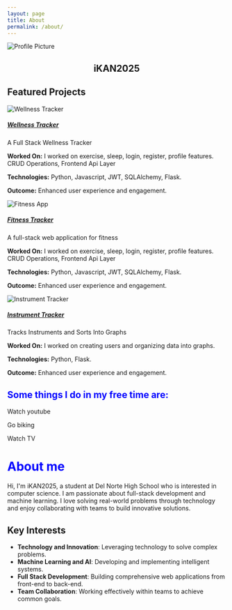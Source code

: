 ```yaml
---
layout: page
title: About
permalink: /about/
---
```



<img src="https://github.com/iKAN2025.png" class="profile-pic mt-4" alt="Profile Picture" style="display: block; margin: 0 auto;">

<div style="text-align: center;">
  <h2>iKAN2025</h2>
</div>





## Featured Projects
<div class="card-group">
    <div class="card">
        <img class="card-img-top" src="{{ site.baseurl }}/images/wellness.png" alt="Wellness Tracker">
        <div class="card-body">
            <h5 class="card-title"><a href="https://github.com/jplip/self-care-front">Wellness Tracker</a></h5>
            <p class="card-text">A Full Stack Wellness Tracker</p>
            <p><strong>Worked On:</strong> I worked on exercise, sleep, login, register, profile features. CRUD Operations, Frontend Api Layer</p>
            <p><strong>Technologies:</strong> Python, Javascript, JWT, SQLAlchemy, Flask.</p>
            <p><strong>Outcome:</strong> Enhanced user experience and engagement.</p>
        </div>
    </div>
    <div class="card">
        <img class="card-img-top" src="{{ site.baseurl }}/images/fitness.png" alt="Fitness App">
        <div class="card-body">
            <h5 class="card-title"><a href="https://github.com/jplip/frontTri2">Fitness Tracker</a></h5>
            <p class="card-text">A full-stack web application for fitness</p>
            <p><strong>Worked On:</strong> I worked on exercise, sleep, login, register, profile features. CRUD Operations, Frontend Api Layer</p>
            <p><strong>Technologies:</strong> Python, Javascript, JWT, SQLAlchemy, Flask.</p>
            <p><strong>Outcome:</strong> Enhanced user experience and engagement.</p>
        </div>
    </div>
    <div class="card">
        <img class="card-img-top" src="{{ site.baseurl }}/images/musical.png" alt="Instrument Tracker">
        <div class="card-body">
            <h5 class="card-title"><a href="https://github.com/iKAN2025/">Instrument Tracker</a></h5>
            <p class="card-text">Tracks Instruments and Sorts Into Graphs</p>
            <p><strong>Worked On:</strong> I worked on creating users and organizing data into graphs.</p>
            <p><strong>Technologies:</strong> Python, Flask.</p>
            <p><strong>Outcome:</strong> Enhanced user experience and engagement.</p>
        </div>
    </div>
</div>


<h2 style="color:blue;">Some things I do in my free time are:</h2>
<p>Watch youtube</p>
<p>Go biking</p>
<p>Watch TV</p>

<h1 style="color:blue;">About me</h1>
Hi, I'm iKAN2025, a student at Del Norte High School who is interested in computer science. I am passionate about full-stack development and machine learning. I love solving real-world problems through technology and enjoy collaborating with teams to build innovative solutions. 

## Key Interests
- **Technology and Innovation**: Leveraging technology to solve complex problems.
- **Machine Learning and AI**: Developing and implementing intelligent systems.
- **Full Stack Development**: Building comprehensive web applications from front-end to back-end.
- **Team Collaboration**: Working effectively within teams to achieve common goals.